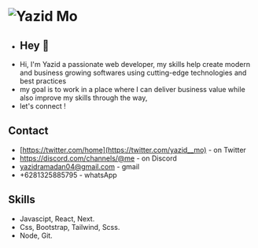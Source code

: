 &nbsp; <h1> ![Yazid Mo](https://user-images.githubusercontent.com/66242307/208242631-4207b764-eb4e-4202-a4ee-5ef95d75b9df.png)</h1>
- <h2> Hey 👋</h2> 
- Hi, I'm Yazid a passionate web developer, my skills help create modern and business growing softwares using cutting-edge technologies and best practices
- my goal is to work in a place where I can deliver business value while also improve my skills through the way, 
- let's connect !
 <h2>Contact</h2>
           
 - [https://twitter.com/home](https://twitter.com/yazid__mo) - on Twitter
 - https://discord.com/channels/@me - on Discord
 - yazidramadan04@gmail.com - gmail
 - +6281325885795 - whatsApp 
 
 <h2>Skills</h2>
 
 - Javascipt, React, Next.
 - Css, Bootstrap, Tailwind, Scss.
 - Node, Git.
